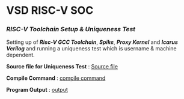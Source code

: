 
# VSD RISC-V SOC






### _RISC-V Toolchain Setup & Uniqueness Test_ 
Setting up of ***Risc-V GCC Toolchain***, ***Spike***, ***Proxy Kernel*** and ***Icarus Verilog*** and running a uniqueness test which is username & machine dependent.

**Source file for Uniqueness Test** : [Source file](unique_test.c)

**Compile Command** : [compile command](compile_command.txt)

**Program Output**  : [output](output.txt)


